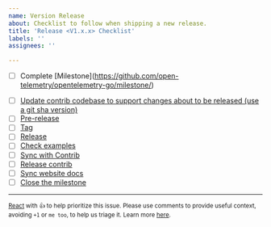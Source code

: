 ```yaml
---
name: Version Release
about: Checklist to follow when shipping a new release.
title: 'Release <V1.x.x> Checklist'
labels: ''
assignees: ''

---
```


<!-- markdownlint-disable MD034 -->
<!--- The current milestones can be found at https://github.com/open-telemetry/opentelemetry-go/milestones -->
- [ ] Complete [Milestone](https://github.com/open-telemetry/opentelemetry-go/milestone/<Release Milestone>)
<!-- markdownlint-enable MD034 -->
- [ ] [Update contrib codebase to support changes about to be released (use a git sha version)](https://github.com/open-telemetry/opentelemetry-go/blob/main/RELEASING.md#verify-changes-for-contrib-repository)
- [ ] [Pre-release](https://github.com/open-telemetry/opentelemetry-go/blob/main/RELEASING.md#pre-release)
- [ ] [Tag](https://github.com/open-telemetry/opentelemetry-go/blob/main/RELEASING.md#tag)
- [ ] [Release](https://github.com/open-telemetry/opentelemetry-go/blob/main/RELEASING.md#release)
- [ ] [Check examples](https://github.com/open-telemetry/opentelemetry-go/blob/main/RELEASING.md#verify-examples)
- [ ] [Sync with Contrib](https://github.com/open-telemetry/opentelemetry-go-contrib/blob/main/RELEASING.md#upgrade-goopentelemetryiootel-packages)
- [ ] [Release contrib](https://github.com/open-telemetry/opentelemetry-go-contrib/blob/main/RELEASING.md#release-process)
- [ ] [Sync website docs](https://github.com/open-telemetry/opentelemetry-go/blob/main/RELEASING.md#website-documentation)
- [ ] [Close the milestone](https://github.com/open-telemetry/opentelemetry-go/blob/main/RELEASING.md#close-the-milestone)

---

<sub>[React](https://github.blog/news-insights/product-news/add-reactions-to-pull-requests-issues-and-comments/) with 👍 to help prioritize this issue. Please use comments to provide useful context, avoiding `+1` or `me too`, to help us triage it. Learn more [here](https://opentelemetry.io/community/end-user/issue-participation/).</sub>
